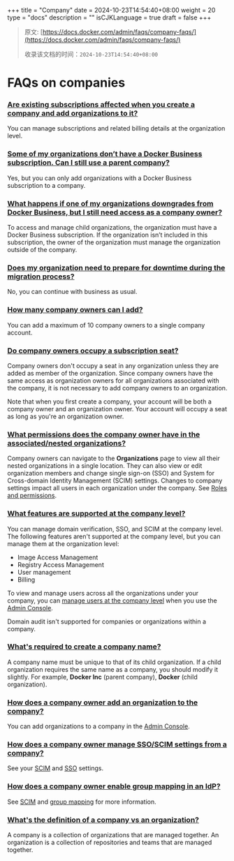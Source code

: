 +++
title = "Company"
date = 2024-10-23T14:54:40+08:00
weight = 20
type = "docs"
description = ""
isCJKLanguage = true
draft = false
+++

> 原文: [https://docs.docker.com/admin/faqs/company-faqs/](https://docs.docker.com/admin/faqs/company-faqs/)
>
> 收录该文档的时间：`2024-10-23T14:54:40+08:00`

# FAQs on companies

### [Are existing subscriptions affected when you create a company and add organizations to it?](https://docs.docker.com/admin/faqs/company-faqs/#are-existing-subscriptions-affected-when-you-create-a-company-and-add-organizations-to-it)

You can manage subscriptions and related billing details at the organization level.

### [Some of my organizations don’t have a Docker Business subscription. Can I still use a parent company?](https://docs.docker.com/admin/faqs/company-faqs/#some-of-my-organizations-dont-have-a-docker-business-subscription-can-i-still-use-a-parent-company)

Yes, but you can only add organizations with a Docker Business subscription to a company.

### [What happens if one of my organizations downgrades from Docker Business, but I still need access as a company owner?](https://docs.docker.com/admin/faqs/company-faqs/#what-happens-if-one-of-my-organizations-downgrades-from-docker-business-but-i-still-need-access-as-a-company-owner)

To access and manage child organizations, the organization must have a Docker Business subscription. If the organization isn’t included in this subscription, the owner of the organization must manage the organization outside of the company.

### [Does my organization need to prepare for downtime during the migration process?](https://docs.docker.com/admin/faqs/company-faqs/#does-my-organization-need-to-prepare-for-downtime-during-the-migration-process)

No, you can continue with business as usual.

### [How many company owners can I add?](https://docs.docker.com/admin/faqs/company-faqs/#how-many-company-owners-can-i-add)

You can add a maximum of 10 company owners to a single company account.

### [Do company owners occupy a subscription seat?](https://docs.docker.com/admin/faqs/company-faqs/#do-company-owners-occupy-a-subscription-seat)

Company owners don't occupy a seat in any organization unless they are added as member of the organization. Since company owners have the same access as organization owners for all organizations associated with the company, it is not necessary to add company owners to an organization.

Note that when you first create a company, your account will be both a company owner and an organization owner. Your account will occupy a seat as long as you're an organization owner.

### [What permissions does the company owner have in the associated/nested organizations?](https://docs.docker.com/admin/faqs/company-faqs/#what-permissions-does-the-company-owner-have-in-the-associatednested-organizations)

Company owners can navigate to the **Organizations** page to view all their nested organizations in a single location. They can also view or edit organization members and change single sign-on (SSO) and System for Cross-domain Identity Management (SCIM) settings. Changes to company settings impact all users in each organization under the company. See [Roles and permissions](https://docs.docker.com/security/for-admins/roles-and-permissions/).

### [What features are supported at the company level?](https://docs.docker.com/admin/faqs/company-faqs/#what-features-are-supported-at-the-company-level)

You can manage domain verification, SSO, and SCIM at the company level. The following features aren't supported at the company level, but you can manage them at the organization level:

- Image Access Management
- Registry Access Management
- User management
- Billing

To view and manage users across all the organizations under your company, you can [manage users at the company level](https://docs.docker.com/admin/company/users/) when you use the [Admin Console](https://admin.docker.com/).

Domain audit isn't supported for companies or organizations within a company.

### [What's required to create a company name?](https://docs.docker.com/admin/faqs/company-faqs/#whats-required-to-create-a-company-name)

A company name must be unique to that of its child organization. If a child organization requires the same name as a company, you should modify it slightly. For example, **Docker Inc** (parent company), **Docker** (child organization).

### [How does a company owner add an organization to the company?](https://docs.docker.com/admin/faqs/company-faqs/#how-does-a-company-owner-add-an-organization-to-the-company)

You can add organizations to a company in the [Admin Console](https://docs.docker.com/admin/company/organizations/#add-organizations-to-a-company.md).

### [How does a company owner manage SSO/SCIM settings from a company?](https://docs.docker.com/admin/faqs/company-faqs/#how-does-a-company-owner-manage-ssoscim-settings-from-a-company)

See your [SCIM](https://docs.docker.com/security/for-admins/provisioning/scim/) and [SSO](https://docs.docker.com/security/for-admins/single-sign-on/configure/) settings.

### [How does a company owner enable group mapping in an IdP?](https://docs.docker.com/admin/faqs/company-faqs/#how-does-a-company-owner-enable-group-mapping-in-an-idp)

See [SCIM](https://docs.docker.com/security/for-admins/provisioning/scim/) and [group mapping](https://docs.docker.com/security/for-admins/provisioning/group-mapping/) for more information.

### [What's the definition of a company vs an organization?](https://docs.docker.com/admin/faqs/company-faqs/#whats-the-definition-of-a-company-vs-an-organization)

A company is a collection of organizations that are managed together. An organization is a collection of repositories and teams that are managed together.
